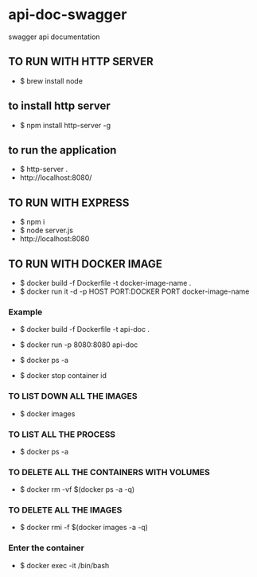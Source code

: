 # api-doc-swagger
swagger api documentation 

## TO RUN WITH HTTP SERVER
* $ brew install node

## to install http server
* $ npm install http-server -g

## to run the application
* $ http-server .
* http://localhost:8080/

## TO RUN WITH EXPRESS
* $ npm i
* $ node server.js
* http://localhost:8080

## TO RUN WITH DOCKER IMAGE
* $ docker build -f Dockerfile -t docker-image-name .
* $ docker run it -d -p HOST PORT:DOCKER PORT docker-image-name

### Example
* $ docker build -f Dockerfile -t api-doc .
* $ docker run -p 8080:8080 api-doc

* $ docker ps -a
* $ docker stop container id

### TO LIST DOWN ALL THE IMAGES
* $ docker images

### TO LIST ALL THE PROCESS
* $ docker ps -a

### TO DELETE ALL THE CONTAINERS WITH VOLUMES
* $ docker rm -vf $(docker ps -a -q)

### TO DELETE ALL THE IMAGES
* $ docker rmi -f $(docker images -a -q)

### Enter the container
* $ docker exec -it <container id> /bin/bash
	
